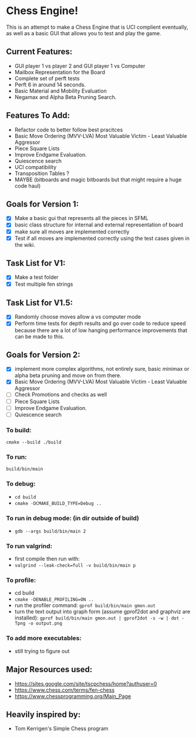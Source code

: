 # Chess Engine!
This is an attempt to make a Chess Engine that is UCI complient eventually, as well as a basic GUI that allows you to test and play the game. 
## Current Features:
- GUI player 1 vs player 2 and GUI player 1 vs Computer
- Mailbox Representation for the Board
- Complete set of perft tests 
- Perft 6 in around 14 seconds. 
- Basic Material and Mobility Evaluation
- Negamax and Alpha Beta Pruning Search. 

## Features To Add:
- Refactor code to better follow best pracitces
- Basic Move Ordering (MVV-LVA) Most Valuable Victim - Least Valuable Aggressor
- Piece Square Lists
- Improve Endgame Evaluation. 
- Quiescence search
- UCI compatibility
- Transposition Tables ?
- MAYBE (bitboards and magic bitboards but that might require a huge code haul)

## Goals for Version 1:
- [x] Make a basic gui that represents all the pieces in SFML
- [x] basic class structure for internal and external representation of board
- [x] make sure all moves are implemented correctly
- [x] Test if all moves are implemented correctly using the test cases given in the wiki. 

## Task List for V1:
- [x] Make a test folder 
- [x] Test multiple fen strings

## Task List for V1.5:
- [x] Randomly choose moves allow a vs computer mode
- [x] Perform time tests for depth results and go over code to reduce speed because there are a lot of low hanging performance improvements that can be made to this. 

## Goals for Version 2:
- [x] implement more complex algorithms, not entirely sure, basic minimax or alpha beta pruning and move on from there. 
- [x] Basic Move Ordering (MVV-LVA) Most Valuable Victim - Least Valuable Aggressor
- [ ] Check Promotions and checks as well
- [ ] Piece Square Lists
- [ ] Improve Endgame Evaluation.
- [ ] Quiescence search

### To build:
```cmake --build ./build```
### To run: 
```build/bin/main```

### To debug:
- ```cd build```
- ```cmake -DCMAKE_BUILD_TYPE=Debug ..```
### To run in debug mode: (in dir outside of build)
- ```gdb --args build/bin/main 2```

### To run valgrind: 
- first compile then run with:
- ```valgrind --leak-check=full -v build/bin/main p```
### To profile: 
- cd build
- ```cmake -DENABLE_PROFILING=ON ..```
- run the profiler command:
```gprof build/bin/main gmon.out```
- turn the text output into graph form (assume gprof2dot and graphviz are installed):
```gprof build/bin/main gmon.out | gprof2dot -s -w | dot -Tpng -o output.png```
### To add more executables:
- still trying to figure out

## Major Resources used:
- https://sites.google.com/site/tscpchess/home?authuser=0
- https://www.chess.com/terms/fen-chess
- https://www.chessprogramming.org/Main_Page
## Heavily inspired by:
- Tom Kerrigen's Simple Chess program
